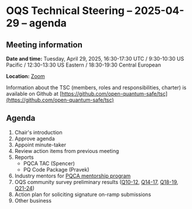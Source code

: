 # OQS Technical Steering – 2025-04-29 – agenda

## Meeting information

**Date and time:** Tuesday, April 29, 2025, 16:30-17:30 UTC / 9:30-10:30 US Pacific / 12:30-13:30 US Eastern / 18:30-19:30 Central European

**Location:** [Zoom](https://zoom-lfx.platform.linuxfoundation.org/meeting/95734644686?password=785e2d5e-e426-423f-8e0c-533cb017e6eb)

Information about the TSC (members, roles and responsibilities, charter) is available on Github at [https://github.com/open-quantum-safe/tsc](https://github.com/open-quantum-safe/tsc)

## Agenda

1. Chair's introduction
2. Approve agenda
3. Appoint minute-taker
4. Review action items from previous meeting
5. Reports
	- PQCA TAC (Spencer)
	- PQ Code Package (Pravek)
6. Industry mentors for [PQCA mentorship program](mentorship.png)
7. OQS community survey preliminary results ([Q10-12](survey-Q10-12.jpg), [Q14-17](survey-Q14-17.jpg), [Q18-19](survey-Q18-19.jpg), [Q21-24](survey-Q21-24.jpg))
8. Action plan for soliciting signature on-ramp submissions
9. Other business
